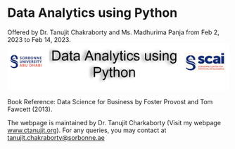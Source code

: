 # Data Analytics using Python
Offered by Dr. Tanujit Chakraborty and Ms. Madhurima Panja from Feb 2, 2023 to Feb 14, 2023.
![My Image](Banner.PNG)

Book Reference: Data Science for Business by Foster Provost and Tom Fawcett (2013).

The webpage is maintained by Dr. Tanujit Charkaborty (Visit my webpage www.ctanujit.org). For any queries, you may contact at tanujit.chakraborty@sorbonne.ae 
